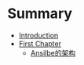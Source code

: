 # Summary

* [Introduction](README.md)
* [First Chapter](chapter1.md)
   * [Ansilbe的架构](ansilbede_jia_gou.md)

